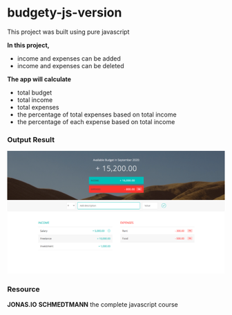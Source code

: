 # budgety-js-version

This project was built using pure javascript

**In this project,**

- income and expenses can be added
- income and expenses can be deleted

**The app will calculate**

- total budget
- total income
- total expenses
- the percentage of total expenses based on total income
- the percentage of each expense based on total income

### Output Result

![alt text](https://github.com/HtetOoNaing/budgety-js-version/blob/master/result.png?raw=true)

### Resource

**JONAS.IO**
**SCHMEDTMANN**
the complete javascript course
